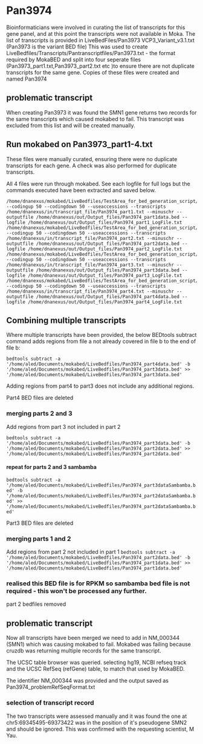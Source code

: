 # Pan3974
Bioinformaticians were involved in curating the list of transcripts for this gene panel, and at this point the transcripts were not available in Moka.
The list of transcripts is provided in LiveBedFiles/Pan3973 VCP3_Variant_v3.1.txt (Pan3973 is the variant BED file)
This was used to create LiveBedfiles/Transcripts/Pantranscriptfiles/Pan3973.txt - the format required by MokaBED and split into four seperate files (Pan3973_part1.txt,Pan3973_part2.txt etc )to ensure there are not duplicate transcripts for the same gene.
Copies of these files were created and named Pan3974

## problematic transcript
When creating Pan3973 it was found the SMN1 gene returns two records for the same transcripts which caused mokabed to fail. This transcript was excluded from this list and will be created manually.

## Run mokabed on Pan3973_part1-4.txt
These files were manually curated, ensuring there were no duplicate transcripts for each gene. A check was also performed for duplicate transcripts.

All 4 files were run through mokabed. See each logfile for full logs but the commands executed have been extracted and saved below. 
```
/home/dnanexus/mokabed/LiveBedfiles/TestArea_for_bed_generation_script/OOBed7_uses_mirrored_database_.py --codingup 50 --codingdown 50 --useaccessions --transcripts /home/dnanexus/in/transcript_file/Pan3974_part1.txt --minuschr --outputfile /home/dnanexus/out/Output_files/Pan3974_part1data.bed --logfile /home/dnanexus/out/Output_files/Pan3974_part1_LogFile.txt 
/home/dnanexus/mokabed/LiveBedfiles/TestArea_for_bed_generation_script/OOBed7_uses_mirrored_database_.py --codingup 50 --codingdown 50 --useaccessions --transcripts /home/dnanexus/in/transcript_file/Pan3974_part2.txt --minuschr --outputfile /home/dnanexus/out/Output_files/Pan3974_part2data.bed --logfile /home/dnanexus/out/Output_files/Pan3974_part2_LogFile.txt 
/home/dnanexus/mokabed/LiveBedfiles/TestArea_for_bed_generation_script/OOBed7_uses_mirrored_database_.py --codingup 50 --codingdown 50 --useaccessions --transcripts /home/dnanexus/in/transcript_file/Pan3974_part3.txt --minuschr --outputfile /home/dnanexus/out/Output_files/Pan3974_part3data.bed --logfile /home/dnanexus/out/Output_files/Pan3974_part3_LogFile.txt 
/home/dnanexus/mokabed/LiveBedfiles/TestArea_for_bed_generation_script/OOBed7_uses_mirrored_database_.py --codingup 50 --codingdown 50 --useaccessions --transcripts /home/dnanexus/in/transcript_file/Pan3974_part4.txt --minuschr --outputfile /home/dnanexus/out/Output_files/Pan3974_part4data.bed --logfile /home/dnanexus/out/Output_files/Pan3974_part4_LogFile.txt 
```

## Combining multiple transcripts
Where multiple transcripts have been provided, the below BEDtools subtract command adds regions from file a not already covered in file b to the end of file b:

`bedtools subtract -a '/home/aled/Documents/mokabed/LiveBedfiles/Pan3974_part4data.bed' -b '/home/aled/Documents/mokabed/LiveBedfiles/Pan3974_part3data.bed' >> '/home/aled/Documents/mokabed/LiveBedfiles/Pan3974_part3data.bed'`

Adding regions from part4 to part3 does not include any additional regions.

Part4 BED files are deleted

### merging parts 2 and 3
Add regions from part 3 not included in part 2

`bedtools subtract -a '/home/aled/Documents/mokabed/LiveBedfiles/Pan3974_part3data.bed' -b '/home/aled/Documents/mokabed/LiveBedfiles/Pan3974_part2data.bed' >> '/home/aled/Documents/mokabed/LiveBedfiles/Pan3974_part2data.bed'`

#### repeat for parts 2 and 3 sambamba
`bedtools subtract -a '/home/aled/Documents/mokabed/LiveBedfiles/Pan3974_part3dataSambamba.bed' -b '/home/aled/Documents/mokabed/LiveBedfiles/Pan3974_part2dataSambamba.bed' >> '/home/aled/Documents/mokabed/LiveBedfiles/Pan3974_part2dataSambamba.bed'`

Part3 BED files are deleted

### merging parts 1 and 2
Add regions from part 2 not included in part 1
`bedtools subtract -a '/home/aled/Documents/mokabed/LiveBedfiles/Pan3974_part2data.bed' -b '/home/aled/Documents/mokabed/LiveBedfiles/Pan3974_part1data.bed' >> '/home/aled/Documents/mokabed/LiveBedfiles/Pan3974_part1data.bed'`

### realised this BED file is for RPKM so sambamba bed file is not required - this won't be processed any further.
part 2 bedfiles removed

## problematic transcript
Now all transcripts have been merged we need to add in NM_000344 (SMN1) which was causing mokabed to fail.
Mokabed was failing because cruzdb was returning multiple records for the same transcript.

The UCSC table browser was queried. selecting hg19, NCBI refseq track and the UCSC RefSeq (refGene) table, to match that used by MokaBED.

The identifier NM_000344 was provided and the output saved as Pan3974_problemRefSeqFormat.txt

### selection of transcript record
The two transcripts were assessed manually and it was found the one at chr5:69345495-69373422 was in the position of it's pseudogene SMN2 and should be ignored. This was confirmed with the requesting scientist, M Yau.